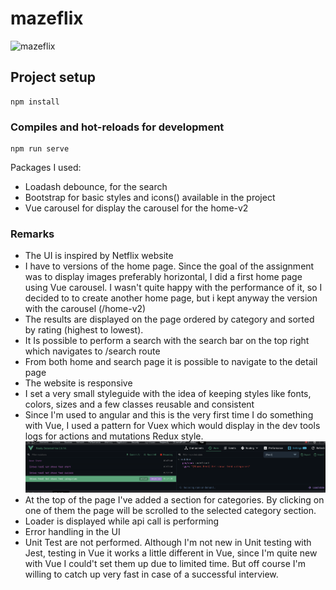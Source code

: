 # mazeflix

![mazeflix](docs/images/home.png)
## Project setup
```
npm install
```

### Compiles and hot-reloads for development
```
npm run serve
```

Packages I used:
- Loadash debounce, for the search
- Bootstrap for basic styles and icons(<b-icon>) available in the project
- Vue carousel for display the carousel for the home-v2

### Remarks
- The UI is inspired by Netflix website
- I have to versions of the home page. Since the goal of the assignment was to display images preferably horizontal, 
I did a first home page using Vue carousel. I wasn't quite happy with the performance of it, so I decided to
to create another home page, but i kept anyway the version with the carousel (/home-v2)
- The results are displayed on the page ordered by category and sorted by rating (highest to lowest).
- It Is possible to perform a search with the search bar on the top right which navigates to /search route
- From both home and search page it is possible to navigate to the detail page
- The website is responsive
- I set a very small styleguide with the idea of keeping styles like fonts, colors, sizes and a few classes reusable and consistent
- Since I'm used to angular and this is the very first time I do something with Vue, I used a pattern for Vuex which would
display in the dev tools logs for actions and mutations Redux style.
  ![mazeflix](docs/images/devtools.png)
- At the top of the page I've added a section for categories. By clicking on one of them the page will be scrolled to the selected category section.
- Loader is displayed while api call is performing
- Error handling in the UI
- Unit Test are not performed. Although I'm not new in Unit testing with Jest, testing in Vue it works a little different in Vue,
since I'm quite new with Vue I could't set them up due to limited time. But off course I'm willing to catch up very fast in case of a successful interview.